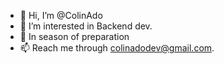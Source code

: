 - 👋 Hi, I’m @ColinAdo
- 👀 I’m interested in Backend dev.
- 💞️ In season of preparation 
- 📫 Reach me through colinadodev@gmail.com.
<!-- - 💞️ I’m looking to collaborate on ... -->
<!-- - 🌱 I’m currently learning backend & some frontend -->

<!---
ColinAdo/ColinAdo is a ✨ special ✨ repository because its `README.md` (this file) appears on your GitHub profile.
You can click the Preview link to take a look at your changes.
--->
